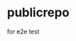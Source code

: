 # publicrepo
for e2e test




































































































































































































































































































































































































































































































































































































































































































































































































































































































































































































































































































































































































































